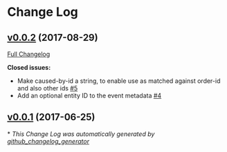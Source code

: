 # Change Log

## [v0.0.2](https://github.com/muoncore/stack-event/tree/v0.0.2) (2017-08-29)
[Full Changelog](https://github.com/muoncore/stack-event/compare/v0.0.1...v0.0.2)

**Closed issues:**

- Make caused-by-id a string, to enable use as matched against order-id and also other ids [\#5](https://github.com/muoncore/stack-event/issues/5)
- Add an optional entity ID to the event metadata [\#4](https://github.com/muoncore/stack-event/issues/4)

## [v0.0.1](https://github.com/muoncore/stack-event/tree/v0.0.1) (2017-06-25)


\* *This Change Log was automatically generated by [github_changelog_generator](https://github.com/skywinder/Github-Changelog-Generator)*